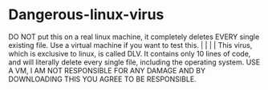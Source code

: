 # Dangerous-linux-virus
DO NOT put this on a real linux machine, it completely deletes EVERY single existing file. Use a virtual machine if you want to test this.
|
|
|
|
This virus, which is exclusive to linux, is called DLV. It contains only 10 lines of code, and will literally delete every single file, including the operating system. USE A VM, I AM NOT RESPONSIBLE FOR ANY DAMAGE AND BY DOWNLOADING THIS YOU AGREE TO BE RESPONSIBLE.
